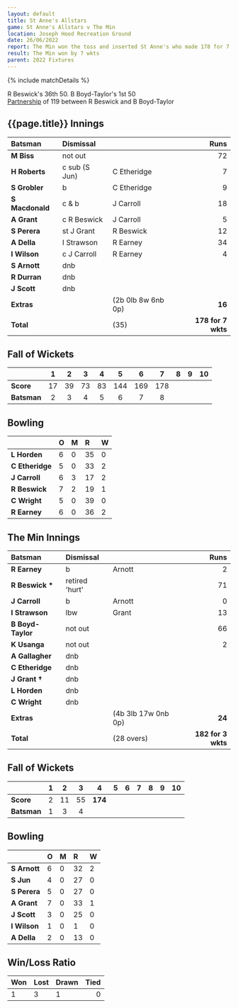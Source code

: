 ```yaml
---
layout: default
title: St Anne's Allstars
game: St Anne's Allstars v The Min
location: Joseph Hood Recreation Ground
date: 26/06/2022
report: The Min won the toss and inserted St Anne's who made 178 for 7 wkts in 35 overs. The Min made 182 for 3 wkts in reply in 28 overs
result: The Min won by 7 wkts
parent: 2022 Fixtures
---
```


{% include matchDetails %}

R Beswick's 36th 50. B Boyd-Taylor's 1st 50<br />
[Partnership](/records/partnerships) of 119 between R Beswick and B Boyd-Taylor

## {{page.title}} Innings

| Batsman | Dismissal | | Runs |
|:---|:---|---|---:|
| **M Biss** | not out |  | 72 |
| **H Roberts** | c sub (S Jun) | C Etheridge | 7 |
| **S Grobler** | b | C Etheridge | 9 |
| **S Macdonald** | c & b | J Carroll | 18 |
| **A Grant** | c R Beswick | J Carroll | 5 |
| **S Perera** | st J Grant | R Beswick | 12 |
| **A Della** | I Strawson | R Earney | 34 |
| **I Wilson** | c J Carroll | R Earney | 4 |
| **S Arnott** | dnb |  |  |
| **R Durran** | dnb |  |  |
| **J Scott** | dnb | |  |
| **Extras** | | (2b 0lb 8w 6nb 0p) | **16** |
| **Total** | | (35) | **178 for 7 wkts** |

## Fall of Wickets

| | 1 | 2 | 3 | 4 | 5 | 6 | 7 | 8 | 9 | 10 |
|---|:---:|:---:|:---:|:---:|:---:|:---:|:---:|:---:|:---:|:---:|
| **Score** | 17 | 39 | 73 | 83 | 144 | 169 | 178 |  |  |  |
| **Batsman** | 2 | 3 | 4 | 5 | 6 | 7 | 8 |  |  |  | 

## Bowling

| | O | M | R | W |
|---|:---|:---|:---|:---|
| **L Horden** | 6 | 0 | 35 | 0 |
| **C Etheridge** | 5 | 0 | 33 | 2 |
| **J Carroll** | 6 | 3 | 17 | 2 |
| **R Beswick** | 7 | 2 | 19 | 1 |
| **C Wright** | 5 | 0 | 39 | 0 |
| **R Earney** | 6 | 0 | 36 | 2 |

## The Min Innings

| Batsman | Dismissal | | Runs |
|:---|:---|---|---:|
| **R Earney** | b | Arnott | 2 |
| **R Beswick &#42;** | retired 'hurt' |  | 71 |
| **J Carroll** | b | Arnott | 0 |
| **I Strawson** | lbw | Grant | 13 |
| **B Boyd-Taylor** | not out |  | 66 |
| **K Usanga** | not out |  | 2 |
| **A Gallagher** | dnb |  |  |
| **C Etheridge** | dnb |  |  |
| **J Grant &#8224;** | dnb |  |  |
| **L Horden** | dnb |  |  |
| **C Wright** | dnb |  |  |
| **Extras** | | (4b 3lb 17w 0nb 0p) | **24** |
| **Total** | | (28 overs) | **182 for 3 wkts** |

## Fall of Wickets

| | 1 | 2 | 3 | 4 | 5 | 6 | 7 | 8 | 9 | 10 |
|---|:---:|:---:|:---:|:---:|:---:|:---:|:---:|:---:|:---:|:---:|
| **Score** | 2 | 11 | 55 | **174** |  |  |  |  |  |  |
| **Batsman** | 1 | 3 | 4 |  |  |  |  |  |  |  | 

## Bowling

| | O | M | R | W |
|---|:---|:---|:---|:---|
| **S Arnott** | 6 | 0 | 32 | 2 |
| **S Jun** | 4 | 0 | 27 | 0 |
| **S Perera** | 5 | 0 | 27 | 0 |
| **A Grant** | 7 | 0 | 33 | 1 |
| **J Scott** | 3 | 0 | 25 | 0 |
| **I Wilson** | 1 | 0 | 1 | 0 |
| **A Della** | 2 | 0 | 13 | 0 |

## Win/Loss Ratio

| Won | Lost | Drawn | Tied |
|:---|:---|:---|---:|
| 1 | 3 | 1 | 0 |